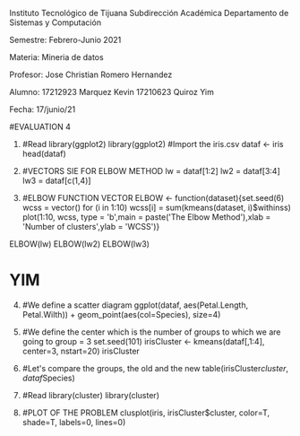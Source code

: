
Instituto Tecnológico de Tijuana
Subdirección Académica Departamento de Sistemas y Computación

Semestre: Febrero-Junio 2021

Materia: Mineria de datos

Profesor: Jose Christian Romero Hernandez

Alumno: 17212923 Marquez Kevin
        17210623 Quiroz Yim 

Fecha: 17/junio/21

#EVALUATION 4 


1. #Read library(ggplot2)
library(ggplot2)
#Import the iris.csv
dataf <- iris
head(dataf)

2. #VECTORS SIE FOR ELBOW METHOD
lw = dataf[1:2]
lw2 = dataf[3:4]
lw3 = dataf[c(1,4)]

3. #ELBOW FUNCTION VECTOR
ELBOW <- function(dataset){set.seed(6)
  wcss = vector()
  for (i in 1:10) wcss[i] = sum(kmeans(dataset, i)$withinss)
  plot(1:10, wcss, type = 'b',main = paste('The Elbow Method'),xlab = 'Number of clusters',ylab = 'WCSS')}

ELBOW(lw)
ELBOW(lw2)
ELBOW(lw3)

# YIM 

4. #We define a scatter diagram
ggplot(dataf, aes(Petal.Length, Petal.Wilth)) + geom_point(aes(col=Species), size=4)

5. #We define the center which is the number of groups to which we are going to group = 3
set.seed(101)
irisCluster <- kmeans(dataf[,1:4], center=3, nstart=20)
irisCluster

6. #Let's compare the groups, the old and the new
table(irisCluster$cluster, dataf$Species)

7. #Read library(cluster)
library(cluster)

8. #PLOT OF THE PROBLEM
clusplot(iris, irisCluster$cluster, color=T, shade=T, labels=0, lines=0)